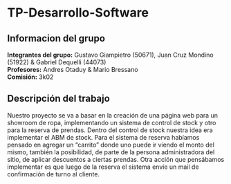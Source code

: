 # TP-Desarrollo-Software
<h2>Informacion del grupo</h2>
<div><strong>Integrantes del grupo:</strong> Gustavo Giampietro (50671), Juan Cruz Mondino (51922) & Gabriel Dequelli (44073)</div>
<div><strong>Profesores:</strong> Andres Otaduy & Mario Bressano</div>
<div><strong>Comisión:</strong> 3k02</div>
<h2>Descripción del trabajo</h2>
<div>Nuestro proyecto se va a basar en la creación de una página web para un showroom de ropa, implementando un sistema de control de stock y otro para la reserva de prendas. Dentro del control de stock nuestra idea era implementar el ABM de stock. Para el sistema de reserva habíamos pensado en agregar un “carrito” donde uno puede ir viendo el monto del mismo, también la posibilidad, de parte de la persona administradora del sitio, de aplicar descuentos a ciertas prendas. Otra acción que pensábamos implementar es que luego de la reserva el sistema envíe un mail de confirmación de turno al cliente. </div>
